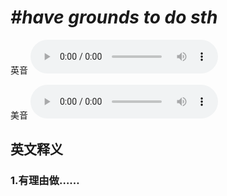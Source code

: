 # ***\#have grounds to do sth*** 
英音
<audio src="./media/have grounds to do sth1_AAC.aac" controls="controls"></audio>

美音
<audio src="./media/have grounds to do sth2_AAC.aac" controls="controls"></audio>



  

英文释义
---
### 1.**有理由做……**  


